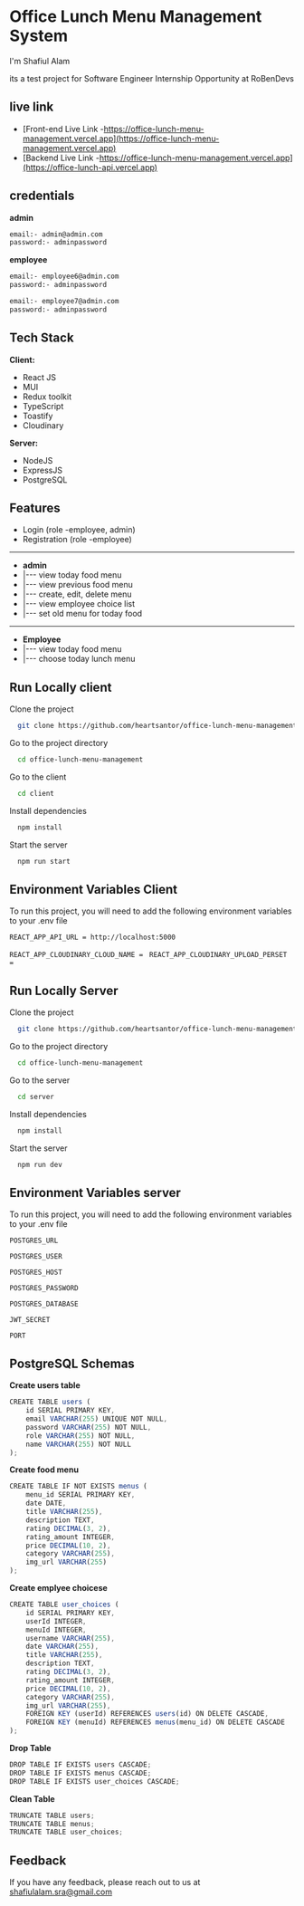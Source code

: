 
# Office Lunch Menu Management System

I'm Shafiul Alam

its a test project for Software Engineer Internship Opportunity at RoBenDevs


## live link

 - [Front-end Live Link -https://office-lunch-menu-management.vercel.app](https://office-lunch-menu-management.vercel.app)
 - [Backend Live Link -https://office-lunch-menu-management.vercel.app](https://office-lunch-api.vercel.app)
## credentials

**admin**

```bash
email:- admin@admin.com
password:- adminpassword
```
**employee**
```bash
email:- employee6@admin.com
password:- adminpassword

email:- employee7@admin.com
password:- adminpassword
```
## Tech Stack

**Client:** 
- React JS
- MUI
- Redux toolkit
- TypeScript
- Toastify
- Cloudinary

**Server:** 
- NodeJS
- ExpressJS
- PostgreSQL


## Features

- Login (role -employee, admin)
- Registration (role -employee)
---
- **admin**
- |---   view today food menu 
- |---   view previous food menu
- |---   create, edit, delete menu
- |---   view employee choice list
- |---   set old menu for today food
----
- **Employee**
- |---   view today food menu 
- |---   choose today lunch menu


## Run Locally client

Clone the project

```bash
  git clone https://github.com/heartsantor/office-lunch-menu-management.git
```

Go to the project directory

```bash
  cd office-lunch-menu-management
```

Go to the client

```bash
  cd client
```

Install dependencies

```bash
  npm install
```

Start the server

```bash
  npm run start
```

## Environment Variables Client

To run this project, you will need to add the following environment variables to your .env file

`REACT_APP_API_URL = http://localhost:5000`

`REACT_APP_CLOUDINARY_CLOUD_NAME = `
`REACT_APP_CLOUDINARY_UPLOAD_PERSET = `


## Run Locally Server

Clone the project

```bash
  git clone https://github.com/heartsantor/office-lunch-menu-management.git
```

Go to the project directory

```bash
  cd office-lunch-menu-management
```

Go to the server

```bash
  cd server
```

Install dependencies

```bash
  npm install
```

Start the server

```bash
  npm run dev
```

## Environment Variables server

To run this project, you will need to add the following environment variables to your .env file

`POSTGRES_URL`

`POSTGRES_USER`

`POSTGRES_HOST`

`POSTGRES_PASSWORD`

`POSTGRES_DATABASE`

`JWT_SECRET`

`PORT`

## PostgreSQL Schemas
**Create users table**
```javascript
CREATE TABLE users (
    id SERIAL PRIMARY KEY,
    email VARCHAR(255) UNIQUE NOT NULL,
    password VARCHAR(255) NOT NULL,
    role VARCHAR(255) NOT NULL,
    name VARCHAR(255) NOT NULL
);
```

**Create food menu**
```javascript
CREATE TABLE IF NOT EXISTS menus (
    menu_id SERIAL PRIMARY KEY,
    date DATE,
    title VARCHAR(255),
    description TEXT,
    rating DECIMAL(3, 2),
    rating_amount INTEGER,
    price DECIMAL(10, 2),
    category VARCHAR(255),
    img_url VARCHAR(255)
);
```

**Create emplyee choicese**
```javascript
CREATE TABLE user_choices (
    id SERIAL PRIMARY KEY,
    userId INTEGER,
    menuId INTEGER,
    username VARCHAR(255),
    date VARCHAR(255),
    title VARCHAR(255),
    description TEXT,
    rating DECIMAL(3, 2),
    rating_amount INTEGER,
    price DECIMAL(10, 2),
    category VARCHAR(255),
    img_url VARCHAR(255),
    FOREIGN KEY (userId) REFERENCES users(id) ON DELETE CASCADE,
    FOREIGN KEY (menuId) REFERENCES menus(menu_id) ON DELETE CASCADE
);
```

**Drop Table**
```javascript
DROP TABLE IF EXISTS users CASCADE;
DROP TABLE IF EXISTS menus CASCADE;
DROP TABLE IF EXISTS user_choices CASCADE;
```

**Clean Table**
```javascript
TRUNCATE TABLE users;
TRUNCATE TABLE menus;
TRUNCATE TABLE user_choices;
```
## Feedback

If you have any feedback, please reach out to us at shafiulalam.sra@gmail.com

